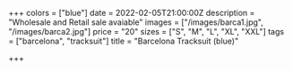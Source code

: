 +++
colors = ["blue"]
date = 2022-02-05T21:00:00Z
description = "Wholesale and Retail sale avaiable"
images = ["/images/barca1.jpg", "/images/barca2.jpg"]
price = "20"
sizes = ["S", "M", "L", "XL", "XXL"]
tags = ["barcelona", "tracksuit"]
title = "Barcelona Tracksuit (blue)"

+++
